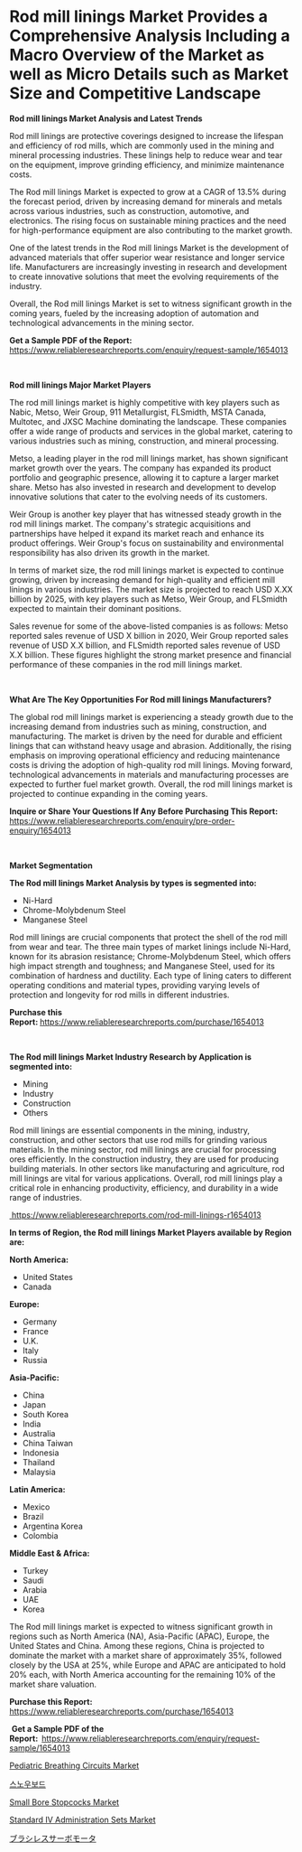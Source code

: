 <p><h1>Rod mill linings Market Provides a Comprehensive Analysis Including a Macro Overview of the Market as well as Micro Details such as Market Size and Competitive Landscape</h1></p><p><strong>Rod mill linings Market Analysis and Latest Trends</strong></p>
<p><p>Rod mill linings are protective coverings designed to increase the lifespan and efficiency of rod mills, which are commonly used in the mining and mineral processing industries. These linings help to reduce wear and tear on the equipment, improve grinding efficiency, and minimize maintenance costs.</p><p>The Rod mill linings Market is expected to grow at a CAGR of 13.5% during the forecast period, driven by increasing demand for minerals and metals across various industries, such as construction, automotive, and electronics. The rising focus on sustainable mining practices and the need for high-performance equipment are also contributing to the market growth.</p><p>One of the latest trends in the Rod mill linings Market is the development of advanced materials that offer superior wear resistance and longer service life. Manufacturers are increasingly investing in research and development to create innovative solutions that meet the evolving requirements of the industry.</p><p>Overall, the Rod mill linings Market is set to witness significant growth in the coming years, fueled by the increasing adoption of automation and technological advancements in the mining sector.</p></p>
<p><strong>Get a Sample PDF of the Report:&nbsp;</strong> <a href="https://www.reliableresearchreports.com/enquiry/request-sample/1654013">https://www.reliableresearchreports.com/enquiry/request-sample/1654013</a></p>
<p>&nbsp;</p>
<p><strong>Rod mill linings Major Market Players</strong></p>
<p><p>The rod mill linings market is highly competitive with key players such as Nabic, Metso, Weir Group, 911 Metallurgist, FLSmidth, MSTA Canada, Multotec, and JXSC Machine dominating the landscape. These companies offer a wide range of products and services in the global market, catering to various industries such as mining, construction, and mineral processing.</p><p>Metso, a leading player in the rod mill linings market, has shown significant market growth over the years. The company has expanded its product portfolio and geographic presence, allowing it to capture a larger market share. Metso has also invested in research and development to develop innovative solutions that cater to the evolving needs of its customers.</p><p>Weir Group is another key player that has witnessed steady growth in the rod mill linings market. The company's strategic acquisitions and partnerships have helped it expand its market reach and enhance its product offerings. Weir Group's focus on sustainability and environmental responsibility has also driven its growth in the market.</p><p>In terms of market size, the rod mill linings market is expected to continue growing, driven by increasing demand for high-quality and efficient mill linings in various industries. The market size is projected to reach USD X.XX billion by 2025, with key players such as Metso, Weir Group, and FLSmidth expected to maintain their dominant positions.</p><p>Sales revenue for some of the above-listed companies is as follows: Metso reported sales revenue of USD X billion in 2020, Weir Group reported sales revenue of USD X.X billion, and FLSmidth reported sales revenue of USD X.X billion. These figures highlight the strong market presence and financial performance of these companies in the rod mill linings market.</p></p>
<p>&nbsp;</p>
<p><strong>What Are The Key Opportunities For Rod mill linings Manufacturers?</strong></p>
<p><p>The global rod mill linings market is experiencing a steady growth due to the increasing demand from industries such as mining, construction, and manufacturing. The market is driven by the need for durable and efficient linings that can withstand heavy usage and abrasion. Additionally, the rising emphasis on improving operational efficiency and reducing maintenance costs is driving the adoption of high-quality rod mill linings. Moving forward, technological advancements in materials and manufacturing processes are expected to further fuel market growth. Overall, the rod mill linings market is projected to continue expanding in the coming years.</p></p>
<p><strong>Inquire or Share Your Questions If Any Before Purchasing This Report:</strong> <a href="https://www.reliableresearchreports.com/enquiry/pre-order-enquiry/1654013">https://www.reliableresearchreports.com/enquiry/pre-order-enquiry/1654013</a></p>
<p>&nbsp;</p>
<p><strong>Market Segmentation</strong></p>
<p><strong>The Rod mill linings Market Analysis by types is segmented into:</strong></p>
<p><ul><li>Ni-Hard</li><li>Chrome-Molybdenum Steel</li><li>Manganese Steel</li></ul></p>
<p><p>Rod mill linings are crucial components that protect the shell of the rod mill from wear and tear. The three main types of market linings include Ni-Hard, known for its abrasion resistance; Chrome-Molybdenum Steel, which offers high impact strength and toughness; and Manganese Steel, used for its combination of hardness and ductility. Each type of lining caters to different operating conditions and material types, providing varying levels of protection and longevity for rod mills in different industries.</p></p>
<p><strong>Purchase this Report:&nbsp;</strong><a href="https://www.reliableresearchreports.com/purchase/1654013">https://www.reliableresearchreports.com/purchase/1654013</a></p>
<p>&nbsp;</p>
<p><strong>The Rod mill linings Market Industry Research by Application is segmented into:</strong></p>
<p><ul><li>Mining</li><li>Industry</li><li>Construction</li><li>Others</li></ul></p>
<p><p>Rod mill linings are essential components in the mining, industry, construction, and other sectors that use rod mills for grinding various materials. In the mining sector, rod mill linings are crucial for processing ores efficiently. In the construction industry, they are used for producing building materials. In other sectors like manufacturing and agriculture, rod mill linings are vital for various applications. Overall, rod mill linings play a critical role in enhancing productivity, efficiency, and durability in a wide range of industries.</p></p>
<p><a href="https://www.reliableresearchreports.com/rod-mill-linings-r1654013">&nbsp;https://www.reliableresearchreports.com/rod-mill-linings-r1654013</a></p>
<p><strong>In terms of Region, the Rod mill linings Market Players available by Region are:</strong></p>
<p>
    <p> <strong> North America: </strong>
        <ul>
            <li>United States</li>
            <li>Canada</li>
        </ul>
        </p> 
    <p> <strong> Europe: </strong>
        <ul>
            <li>Germany</li>
            <li>France</li>
            <li>U.K.</li>
            <li>Italy</li>
            <li>Russia</li>
        </ul>
        </p> 
    <p> <strong> Asia-Pacific: </strong>
        <ul>
            <li>China</li>
            <li>Japan</li>
            <li>South Korea</li>
            <li>India</li>
            <li>Australia</li>
            <li>China Taiwan</li>
            <li>Indonesia</li>
            <li>Thailand</li>
            <li>Malaysia</li>
        </ul>
        </p> 
    <p> <strong> Latin America: </strong>
        <ul>
            <li>Mexico</li>
            <li>Brazil</li>
            <li>Argentina Korea</li>
            <li>Colombia</li>
        </ul>
        </p> 
    <p> <strong> Middle East & Africa: </strong>
        <ul>
            <li>Turkey</li>
            <li>Saudi</li>
            <li>Arabia</li>
            <li>UAE</li>
            <li>Korea</li>
        </ul>
    </p>
    </p>
<p><p>The Rod mill linings market is expected to witness significant growth in regions such as North America (NA), Asia-Pacific (APAC), Europe, the United States and China. Among these regions, China is projected to dominate the market with a market share of approximately 35%, followed closely by the USA at 25%, while Europe and APAC are anticipated to hold 20% each, with North America accounting for the remaining 10% of the market share valuation.</p></p>
<p><strong>Purchase this Report: </strong><a href="https://www.reliableresearchreports.com/purchase/1654013">https://www.reliableresearchreports.com/purchase/1654013</a></p>
<p>&nbsp;<strong>Get a Sample PDF of the Report:&nbsp;&nbsp;</strong><a href="https://www.reliableresearchreports.com/enquiry/request-sample/1654013">https://www.reliableresearchreports.com/enquiry/request-sample/1654013</a></p>
<p><strong></strong></p>
<p><p><a href="https://www.linkedin.com/pulse/pediatric-breathing-circuits-market-key-successful-business-qqvfc">Pediatric Breathing Circuits Market</a></p><p><a href="https://medium.com/@chancelesch/%EC%8A%A4%EB%85%B8%EB%B3%B4%EB%94%A9-%EC%8B%9C%EC%9E%A5-%EA%B7%9C%EB%AA%A8%EB%8A%94-%EC%A0%84-%EC%84%B8%EA%B3%84-%EC%82%B0%EC%97%85%EC%97%90%EC%84%9C-%EC%B5%9C%EC%83%81%EC%9D%98-%EB%A7%88%EC%BC%80%ED%8C%85-%EC%B1%84%EB%84%90%EC%9D%84-%EB%93%9C%EB%9F%AC%EB%82%B8%EB%8B%A4-6601b093cb01">스노우보드</a></p><p><a href="https://github.com/RebekaAnderson14/Market-Research-Report-List-1/blob/main/small-bore-stopcocks-market.md">Small Bore Stopcocks Market</a></p><p><a href="https://github.com/Whitneyboyettebo9kiw7yr13/Market-Research-Report-List-2/blob/main/standard-iv-administration-sets-market.md">Standard IV Administration Sets Market</a></p><p><a href="https://github.com/Andrewones2023/Market-Research-Report-List-1/blob/main/924663456858.md">ブラシレスサーボモータ</a></p></p>